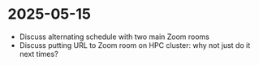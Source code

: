 # 2025-05-15

- Discuss alternating schedule with two main Zoom rooms
- Discuss putting URL to Zoom room on HPC cluster:
  why not just do it next times?

